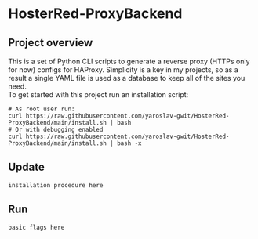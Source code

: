 # HosterRed-ProxyBackend
## Project overview
This is a set of Python CLI scripts to generate a reverse proxy (HTTPs only for now) configs for HAProxy. Simplicity is a key in my projects, so as a result a single YAML file is used as a database to keep all of the sites you need.
</br>To get started with this project run an installation script:
```
# As root user run:
curl https://raw.githubusercontent.com/yaroslav-gwit/HosterRed-ProxyBackend/main/install.sh | bash
# Or with debugging enabled
curl https://raw.githubusercontent.com/yaroslav-gwit/HosterRed-ProxyBackend/main/install.sh | bash -x
```
## Update
```
installation procedure here
```
## Run
```
basic flags here
```
